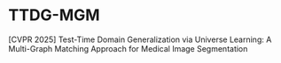 # TTDG-MGM
[CVPR 2025] Test-Time Domain Generalization via Universe Learning: A Multi-Graph Matching Approach for Medical Image Segmentation

